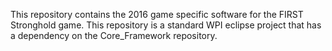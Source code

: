 This repository contains the 2016 game specific software for the FIRST Stronghold game.  This repository is a standard WPI eclipse project that has a dependency on the Core_Framework repository.


